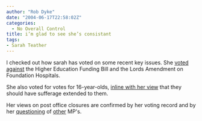 ```yaml
---
author: "Rob Dyke"
date: "2004-06-17T22:58:02Z"
categories:
  - No Overall Control
title: i’m glad to see she’s consistant
tags:
- Sarah Teather
---
```

I checked out how sarah has voted on some recent key issues. She [voted against](http://politics.guardian.co.uk/person/howtheyvoted/0,,-6690,00.html) the Higher Education Funding Bill and the Lords Amendment on Foundation Hospitals.

She also voted for votes for 16-year-olds, [inline with her view](http://www.sarahteather.libdems.org.uk/article.php?id=14) that they should have sufferage extended to them.

Her views on post office closures are confirmed by her voting record and by her [questioning](http://www.publicwhip.org.uk/wrans.php?id=uk.org.publicwhip/wrans/2003-10-20.444W.2) of [other](http://www.publicwhip.org.uk/wrans.php?id=uk.org.publicwhip/wrans/2004-01-27.301W.0) MP's.
